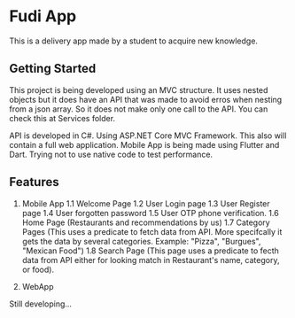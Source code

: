 # Fudi App

This is a delivery app made by a student to acquire new knowledge.

## Getting Started

This project is being developed using an MVC structure. It uses nested objects but it does have an API that was made to avoid erros when nesting from a json array. So it does not make only one call to the API. You can check this at Services folder.

API is developed in C#. Using ASP.NET Core MVC Framework. This also will contain a full web application.
Mobile App is being made using Flutter and Dart. Trying not to use native code to test performance.

## Features

1. Mobile App
  1.1 Welcome Page
  1.2 User Login page
  1.3 User Register page
  1.4 User forgotten password
  1.5 User OTP phone verification.
  1.6 Home Page (Restaurants and recommendations by us)
  1.7 Category Pages (This uses a predicate to fetch data from API. More specifcally it gets the data by several categories. Example: "Pizza", "Burgues", "Mexican Food")
  1.8 Search Page (This page uses a predicate to fecth data from API either for looking match in Restaurant's name, category, or food).
  
2. WebApp

Still developing...
